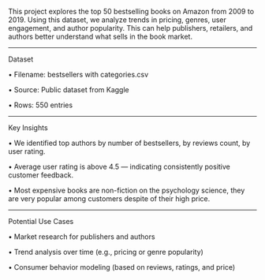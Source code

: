 This project explores the top 50 bestselling books on Amazon from 2009 to 2019. Using this dataset, we analyze trends in pricing, genres, user engagement, and author popularity. This can help publishers, retailers, and authors better understand what sells in the book market.
________________________________________
Dataset

•	Filename: bestsellers with categories.csv

•	Source: Public dataset from Kaggle

•	Rows: 550 entries
________________________________________
Key Insights

•	We identified top authors by number of bestsellers, by reviews count, by user rating.

•	Average user rating is above 4.5 — indicating consistently positive customer feedback.

•	Most expensive books are non-fiction on the psychology science, they are very popular among customers despite of their high price.
________________________________________
Potential Use Cases

•	Market research for publishers and authors

•	Trend analysis over time (e.g., pricing or genre popularity)

•	Consumer behavior modeling (based on reviews, ratings, and price)
